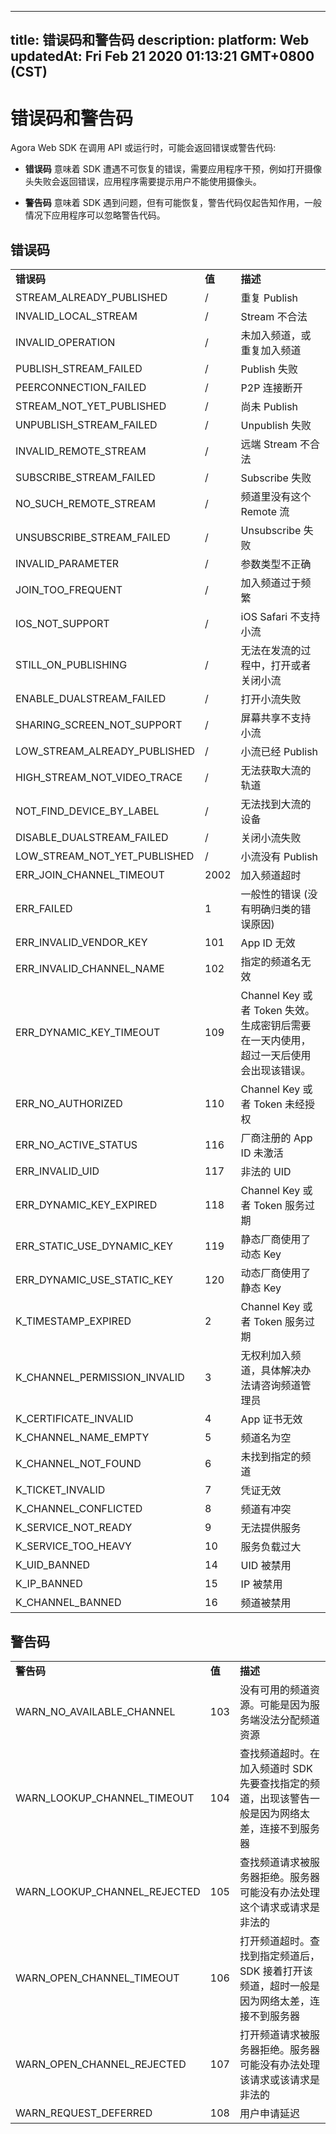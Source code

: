 
---
title: 错误码和警告码
description: 
platform: Web
updatedAt: Fri Feb 21 2020 01:13:21 GMT+0800 (CST)
---
# 错误码和警告码
Agora Web SDK 在调用 API 或运行时，可能会返回错误或警告代码:

-   **错误码** 意味着 SDK 遭遇不可恢复的错误，需要应用程序干预，例如打开摄像头失败会返回错误，应用程序需要提示用户不能使用摄像头。

-   **警告码** 意味着 SDK 遇到问题，但有可能恢复，警告代码仅起告知作用，一般情况下应用程序可以忽略警告代码。

## 错误码

<table>
<colgroup>
<col/>
<col/>
<col/>
</colgroup>
<tbody>
<tr><td><strong>错误码</strong></td>
<td><strong>值</strong></td>
<td><strong>描述</strong></td>
</tr>
<tr><td>STREAM_ALREADY_PUBLISHED</td>
<td>/</td>
<td>重复 Publish</td>
</tr>
<tr><td>INVALID_LOCAL_STREAM</td>
<td>/</td>
<td>Stream 不合法</td>
</tr>
<tr><td>INVALID_OPERATION</td>
<td>/</td>
<td>未加入频道，或重复加入频道</td>
</tr>
<tr><td>PUBLISH_STREAM_FAILED</td>
<td>/</td>
<td>Publish 失败</td>
</tr>
<tr><td>PEERCONNECTION_FAILED</td>
<td>/</td>
<td>P2P 连接断开</td>
</tr>
<tr><td>STREAM_NOT_YET_PUBLISHED</td>
<td>/</td>
<td>尚未 Publish</td>
</tr>
<tr><td>UNPUBLISH_STREAM_FAILED</td>
<td>/</td>
<td>Unpublish 失败</td>
</tr>
<tr><td>INVALID_REMOTE_STREAM</td>
<td>/</td>
<td>远端 Stream 不合法</td>
</tr>
<tr><td>SUBSCRIBE_STREAM_FAILED</td>
<td>/</td>
<td>Subscribe 失败</td>
</tr>
<tr><td>NO_SUCH_REMOTE_STREAM</td>
<td>/</td>
<td>频道里没有这个 Remote 流</td>
</tr>
<tr><td>UNSUBSCRIBE_STREAM_FAILED</td>
<td>/</td>
<td>Unsubscribe 失败</td>
</tr>
<tr><td>INVALID_PARAMETER</td>
<td>/</td>
<td>参数类型不正确</td>
</tr>
<tr><td>JOIN_TOO_FREQUENT</td>
<td>/</td>
<td>加入频道过于频繁</td>
</tr>
<tr><td>IOS_NOT_SUPPORT</td>
<td>/</td>
<td>iOS Safari 不支持小流</td>
</tr>
<tr><td>STILL_ON_PUBLISHING</td>
<td>/</td>
<td>无法在发流的过程中，打开或者关闭小流</td>
</tr>
<tr><td>ENABLE_DUALSTREAM_FAILED</td>
<td>/</td>
<td>打开小流失败</td>
</tr>
<tr><td>SHARING_SCREEN_NOT_SUPPORT</td>
<td>/</td>
<td>屏幕共享不支持小流</td>
</tr>
<tr><td>LOW_STREAM_ALREADY_PUBLISHED</td>
<td>/</td>
<td>小流已经 Publish</td>
</tr>
<tr><td>HIGH_STREAM_NOT_VIDEO_TRACE</td>
<td>/</td>
<td>无法获取大流的轨道</td>
</tr>
<tr><td>NOT_FIND_DEVICE_BY_LABEL</td>
<td>/</td>
<td>无法找到大流的设备</td>
</tr>
<tr><td>DISABLE_DUALSTREAM_FAILED</td>
<td>/</td>
<td>关闭小流失败</td>
</tr>
<tr><td>LOW_STREAM_NOT_YET_PUBLISHED</td>
<td>/</td>
<td>小流没有 Publish</td>
</tr>
<tr><td>ERR_JOIN_CHANNEL_TIMEOUT</td>
<td>2002</td>
<td>加入频道超时</td>
</tr>
<tr><td>ERR_FAILED</td>
<td>1</td>
<td>一般性的错误 (没有明确归类的错误原因)</td>
</tr>
<tr><td>ERR_INVALID_VENDOR_KEY</td>
<td>101</td>
<td>App ID 无效</td>
</tr>
<tr><td>ERR_INVALID_CHANNEL_NAME</td>
<td>102</td>
<td>指定的频道名无效</td>
</tr>
<tr><td>ERR_DYNAMIC_KEY_TIMEOUT</td>
<td>109</td>
<td>Channel Key 或者 Token 失效。生成密钥后需要在一天内使用，超过一天后使用会出现该错误。</td>
</tr>
<tr><td>ERR_NO_AUTHORIZED</td>
<td>110</td>
<td>Channel Key 或者 Token 未经授权</td>
</tr>
<tr><td>ERR_NO_ACTIVE_STATUS</td>
<td>116</td>
<td>厂商注册的 App ID 未激活</td>
</tr>
<tr><td>ERR_INVALID_UID</td>
<td>117</td>
<td>非法的 UID</td>
</tr>
<tr><td>ERR_DYNAMIC_KEY_EXPIRED</td>
<td>118</td>
<td>Channel Key 或者 Token 服务过期</td>
</tr>
<tr><td>ERR_STATIC_USE_DYNAMIC_KEY</td>
<td>119</td>
<td>静态厂商使用了动态 Key</td>
</tr>
<tr><td>ERR_DYNAMIC_USE_STATIC_KEY</td>
<td>120</td>
<td>动态厂商使用了静态 Key</td>
</tr>
<tr><td>K_TIMESTAMP_EXPIRED</td>
<td>2</td>
<td>Channel Key 或者 Token 服务过期</td>
</tr>
<tr><td>K_CHANNEL_PERMISSION_INVALID</td>
<td>3</td>
<td>无权利加入频道，具体解决办法请咨询频道管理员</td>
</tr>
<tr><td>K_CERTIFICATE_INVALID</td>
<td>4</td>
<td>App 证书无效</td>
</tr>
<tr><td>K_CHANNEL_NAME_EMPTY</td>
<td>5</td>
<td>频道名为空</td>
</tr>
<tr><td>K_CHANNEL_NOT_FOUND</td>
<td>6</td>
<td>未找到指定的频道</td>
</tr>
<tr><td>K_TICKET_INVALID</td>
<td>7</td>
<td>凭证无效</td>
</tr>
<tr><td>K_CHANNEL_CONFLICTED</td>
<td>8</td>
<td>频道有冲突</td>
</tr>
<tr><td>K_SERVICE_NOT_READY</td>
<td>9</td>
<td>无法提供服务</td>
</tr>
<tr><td>K_SERVICE_TOO_HEAVY</td>
<td>10</td>
<td>服务负载过大</td>
</tr>
<tr><td>K_UID_BANNED</td>
<td>14</td>
<td>UID 被禁用</td>
</tr>
<tr><td>K_IP_BANNED</td>
<td>15</td>
<td>IP 被禁用</td>
</tr>
<tr><td>K_CHANNEL_BANNED</td>
<td>16</td>
<td>频道被禁用</td>
</tr>
</tbody>
</table>

## 警告码

<table>
<colgroup>
<col/>
<col/>
<col/>
</colgroup>
<tbody>
<tr><td><strong>警告码</strong></td>
<td><strong>值</strong></td>
<td><strong>描述</strong></td>
</tr>
<tr><td>WARN_NO_AVAILABLE_CHANNEL</td>
<td>103</td>
<td>没有可用的频道资源。可能是因为服务端没法分配频道资源</td>
</tr>
<tr><td>WARN_LOOKUP_CHANNEL_TIMEOUT</td>
<td>104</td>
<td>查找频道超时。在加入频道时 SDK 先要查找指定的频道，出现该警告一般是因为网络太差，连接不到服务器</td>
</tr>
<tr><td>WARN_LOOKUP_CHANNEL_REJECTED</td>
<td>105</td>
<td>查找频道请求被服务器拒绝。服务器可能没有办法处理这个请求或请求是非法的</td>
</tr>
<tr><td>WARN_OPEN_CHANNEL_TIMEOUT</td>
<td>106</td>
<td>打开频道超时。查找到指定频道后，SDK 接着打开该频道，超时一般是因为网络太差，连接不到服务器</td>
</tr>
<tr><td>WARN_OPEN_CHANNEL_REJECTED</td>
<td>107</td>
<td>打开频道请求被服务器拒绝。服务器可能没有办法处理该请求或该请求是非法的</td>
</tr>
<tr><td>WARN_REQUEST_DEFERRED</td>
<td>108</td>
<td>用户申请延迟</td>
</tr>
</tbody>
</table>




